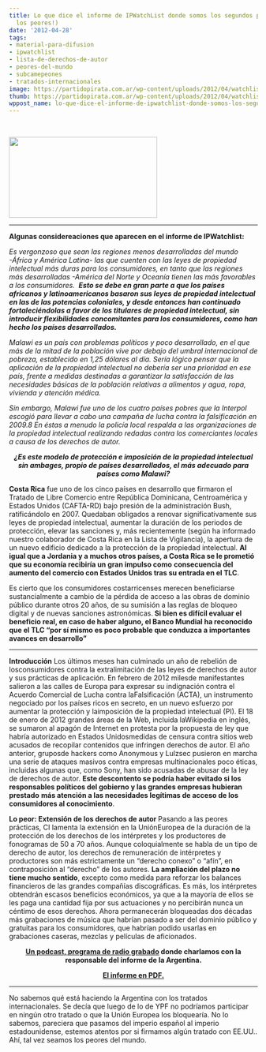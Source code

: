 ```yaml
---
title: Lo que dice el informe de IPWatchList donde somos los segundos peores (ya seremos
  los peores!)
date: '2012-04-28'
tags:
- material-para-difusion
- ipwatchlist
- lista-de-derechos-de-autor
- peores-del-mundo
- subcamepeones
- tratados-internacionales
image: https://partidopirata.com.ar/wp-content/uploads/2012/04/watchlist1-300x164.jpg
thumb: https://partidopirata.com.ar/wp-content/uploads/2012/04/watchlist1-300x164-150x150.jpg
wppost_name: lo-que-dice-el-informe-de-ipwatchlist-donde-somos-los-segundos-peores-ya-seremos-los-peores
---
```


&nbsp;

<a href="https://partidopirata.com.ar/wp-content/uploads/2012/04/watchlist1-300x164.jpg"><img class="size-full wp-image-4236" title="watchlist1-300x164" src="https://partidopirata.com.ar/wp-content/uploads/2012/04/watchlist1-300x164.jpg" alt="" width="300" height="164" /></a>


<hr />

<strong>Algunas considereaciones que aparecen en el informe de IPWatchlist:</strong>

<em>Es vergonzoso que sean las regiones menos desarrolladas del mundo -África y América Latina- las que cuenten con las leyes de
propiedad intelectual más duras para los consumidores, en tanto que las regiones más desarrolladas -América del Norte y Oceanía tienen las más favorables a los consumidores.  <strong>Esto se debe en gran parte a que los países africanos y latinoamericanos basaron sus leyes de propiedad intelectual en las de las potencias coloniales, y desde entonces han continuado fortaleciéndolas a favor de los titulares de propiedad intelectual, sin introducir flexibilidades concomitantes para los consumidores, como han hecho los países desarrollados.</strong></em>

<em>Malawi es un país con problemas políticos y poco desarrollado, en el que más de la mitad de la población vive por debajo del umbral internacional de pobreza, establecido en 1,25 dólares al día. Sería lógico pensar que la aplicación de la propiedad intelectual no debería ser una prioridad en ese país, frente a medidas destinadas a garantizar la satisfacción de las necesidades básicas de la población relativas a alimentos y agua, ropa, vivienda y atención médica. </em>
<p style="text-align: left;"><em>Sin embargo, Malawi fue uno de los cuatro países pobres que la Interpol escogió para llevar a cabo una campaña de lucha contra la falsificación en 2009.8 En éstas a menudo la policía local respalda a las organizaciones de la propiedad intelectual realizando redadas contra los comerciantes locales a causa de los derechos de autor.</em></p>
<p style="text-align: center;"><em>
<strong>¿Es este modelo de protección e imposición de la propiedad intelectual sin ambages, propio de países desarrollados, el más </strong><strong>adecuado para países como Malawi?</strong> </em></p>
<strong>Costa Rica</strong> fue uno de los cinco países en desarrollo que firmaron el Tratado de Libre Comercio entre República Dominicana,
Centroamérica y Estados Unidos (CAFTA-RD) bajo presión de la administración Bush, ratificándolo en 2007. Quedaban obligados
a renovar significativamente sus leyes de propiedad intelectual, aumentar la duración de los periodos de protección, elevar las
sanciones y, más recientemente (según ha informado nuestro colaborador de Costa Rica en la Lista de Vigilancia), la apertura de un
nuevo edificio dedicado a la protección de la propiedad intelectual.
<strong>Al igual que a Jordania y a muchos otros países, a Costa Rica se le prometió que su economía recibiría un gran impulso como</strong> <strong>consecuencia del aumento del comercio con Estados Unidos tras su entrada en el TLC</strong>.

Es cierto que los consumidores costarricenses merecen beneficiarse sustancialmente a cambio de la pérdida de acceso a las obras de dominio público durante otros 20 años, de su sumisión a las reglas de bloqueo digital y de nuevas sanciones astronómicas.<strong> Si bien es difícil evaluar el beneficio real, en caso de haber alguno, el Banco Mundial ha reconocido que el TLC “por sí mismo es poco probable que conduzca a importantes avances en desarrollo”</strong>

<hr />

<strong>Introducción</strong>
Los últimos meses han culminado un año de rebelión de losconsumidores contra la extralimitación de las leyes de derechos
de autor y sus prácticas de aplicación. En febrero de 2012 milesde manifestantes salieron a las calles de Europa para expresar
su indignación contra el Acuerdo Comercial de Lucha contra laFalsificación (ACTA), un instrumento negociado por los países ricos
en secreto, en un nuevo esfuerzo por aumentar la protección y laimposición de la propiedad intelectual (PI).
El 18 de enero de 2012 grandes áreas de la Web, incluida laWikipedia en inglés, se sumaron al apagón de Internet en protesta
por la propuesta de ley que habría autorizado en Estados Unidosmedidas de censura contra sitios web acusados de recopilar
contenidos que infringen derechos de autor. El año anterior, gruposde hackers como Anonymous y Lulzsec pusieron en marcha una
serie de ataques masivos contra empresas multinacionales poco éticas, incluidas algunas que, como Sony, han sido acusadas de
abusar de la ley de derechos de autor.
<strong>Este descontento se podría haber evitado si los responsables políticos del gobierno y las grandes empresas hubieran prestado</strong> <strong>más atención a las necesidades legítimas de acceso de los consumidores al conocimiento</strong>.
<p style="text-align: left;"><strong>Lo peor: Extensión de los derechos de autor
</strong>
Pasando a las peores prácticas, CI lamenta la extensión en la UniónEuropea de la duración de la protección de los derechos de los
intérpretes y los productores de fonogramas de 50 a 70 años.
Aunque coloquialmente se habla de un tipo de derecho de autor, los derechos de remuneración de intérpretes y productores son más
estrictamente un “derecho conexo” o “afín”, en contraposición al “derecho” de los autores.
<strong>La ampliación del plazo no tiene mucho sentido</strong>, excepto como medida para reforzar los balances financieros de las grandes
compañías discográficas. Es más, los intérpretes obtendrán escasos beneficios económicos, ya que a la mayoría de ellos se les paga una cantidad fija por sus actuaciones y no percibirán nunca un céntimo de esos derechos. Ahora permanecerán bloqueadas dos décadas más grabaciones de música que habrían pasado a ser del dominio público y gratuitas para los consumidores, que habrían podido usarlas en grabaciones caseras, mezclas y películas de aficionados.</p>
<p style="text-align: center;"><strong><a href="https://partidopirata.com.ar/4235/somos-subcampeones-la-segunda-peor-ley-de-derecho-de-autor-del-mundo">Un podcast, programa de radio grabado</a> donde charlamos con la responsable del informe de la Argentina.</strong></p>
<p style="text-align: center;"><strong><a href="http://www.fundacionambio.org/media_files/download/IPWatchlist-2012-SPAN.pdf">El informe en PDF.</a>
</strong></p>


<hr />

No sabemos qué está haciendo la Argentina con los tratados internacionales. Se decía que luego de lo de YPF no podríamos participar en ningún otro tratado o que la Unión Europea los bloquearía. No lo sabemos, pareciera que pasamos del imperio español al imperio estadounidense, estemos atentos por si firmamos algún tratado con EE.UU.. Ahí, tal vez seamos los peores del mundo.
